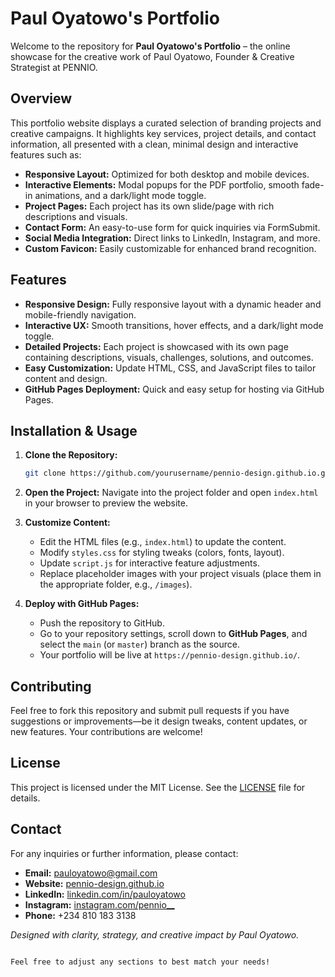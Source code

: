 # Paul Oyatowo's Portfolio

Welcome to the repository for **Paul Oyatowo's Portfolio** – the online showcase for the creative work of Paul Oyatowo, Founder & Creative Strategist at PENNIO.

## Overview

This portfolio website displays a curated selection of branding projects and creative campaigns. It highlights key services, project details, and contact information, all presented with a clean, minimal design and interactive features such as:

- **Responsive Layout:** Optimized for both desktop and mobile devices.
- **Interactive Elements:** Modal popups for the PDF portfolio, smooth fade-in animations, and a dark/light mode toggle.
- **Project Pages:** Each project has its own slide/page with rich descriptions and visuals.
- **Contact Form:** An easy-to-use form for quick inquiries via FormSubmit.
- **Social Media Integration:** Direct links to LinkedIn, Instagram, and more.
- **Custom Favicon:** Easily customizable for enhanced brand recognition.

## Features

- **Responsive Design:** Fully responsive layout with a dynamic header and mobile-friendly navigation.
- **Interactive UX:** Smooth transitions, hover effects, and a dark/light mode toggle.
- **Detailed Projects:** Each project is showcased with its own page containing descriptions, visuals, challenges, solutions, and outcomes.
- **Easy Customization:** Update HTML, CSS, and JavaScript files to tailor content and design.
- **GitHub Pages Deployment:** Quick and easy setup for hosting via GitHub Pages.

## Installation & Usage

1. **Clone the Repository:**
   ```bash
   git clone https://github.com/yourusername/pennio-design.github.io.git
   ```
2. **Open the Project:**
   Navigate into the project folder and open `index.html` in your browser to preview the website.
   
3. **Customize Content:**
   - Edit the HTML files (e.g., `index.html`) to update the content.
   - Modify `styles.css` for styling tweaks (colors, fonts, layout).
   - Update `script.js` for interactive feature adjustments.
   - Replace placeholder images with your project visuals (place them in the appropriate folder, e.g., `/images`).

4. **Deploy with GitHub Pages:**
   - Push the repository to GitHub.
   - Go to your repository settings, scroll down to **GitHub Pages**, and select the `main` (or `master`) branch as the source.
   - Your portfolio will be live at `https://pennio-design.github.io/`.

## Contributing

Feel free to fork this repository and submit pull requests if you have suggestions or improvements—be it design tweaks, content updates, or new features. Your contributions are welcome!

## License

This project is licensed under the MIT License. See the [LICENSE](LICENSE) file for details.

## Contact

For any inquiries or further information, please contact:

- **Email:** [pauloyatowo@gmail.com](mailto:pauloyatowo@gmail.com)
- **Website:** [pennio-design.github.io](https://pennio-design.github.io/)
- **LinkedIn:** [linkedin.com/in/pauloyatowo](https://linkedin.com/in/pauloyatowo)
- **Instagram:** [instagram.com/pennio__](https://instagram.com/pennio__)
- **Phone:** +234 810 183 3138

*Designed with clarity, strategy, and creative impact by Paul Oyatowo.*
```

Feel free to adjust any sections to best match your needs!
